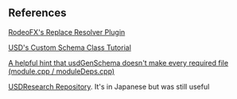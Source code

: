 


## References
[RodeoFX's Replace Resolver Plugin](https://github.com/rodeofx/rdo_replace_resolver)

[USD's Custom Schema Class Tutorial](https://graphics.pixar.com/usd/docs/Generating-New-Schema-Classes.html)

[A helpful hint that usdGenSchema doesn't make every required file (module.cpp / moduleDeps.cpp)](https://groups.google.com/d/msg/usd-interest/r0j0l-aJ5Ok/hAdy-ZkWGQAJ)

[USDResearch Repository](https://github.com/SFukuoka1227/USDResearch/tree/master/schema). It's in Japanese but was still useful
